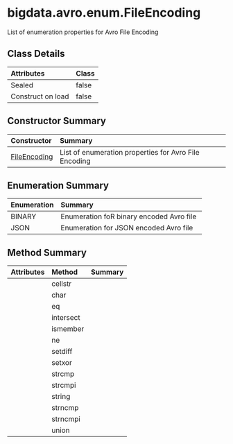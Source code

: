 [//]: #  (Copyright 2017, The MathWorks, Inc.)
#   bigdata.avro.enum.FileEncoding 


List of enumeration properties for Avro File Encoding

## Class Details 

Attributes | Class
:------------------- | :-------
Sealed            | false
Construct on load | false



## Constructor Summary

Constructor | Summary
:--------------------------------------------------------------------------- | :--------------------------------------------------------
[FileEncoding](FileEncoding.md) | List of enumeration properties for Avro File Encoding 



## Enumeration Summary

Enumeration | Summary
:--------------------------------------------------------------- | :-------------------------------------------
BINARY                                                           | Enumeration foR binary encoded Avro file 
JSON                                                             | Enumeration for JSON encoded Avro file 



## Method Summary

Attributes | Method | Summary
:--- | :--------------------------------------------------------------------- | :---
 |  cellstr   |   
 |  char       |   
 |  eq           |   
 |  intersect|   
 |  ismember|   
 |  ne           |   
 |  setdiff  |   
 |  setxor     |   
 |  strcmp   |   
 |  strcmpi   |   
 |  string    |   
 |  strncmp    |   
 |  strncmpi |   
 |  union     |   
